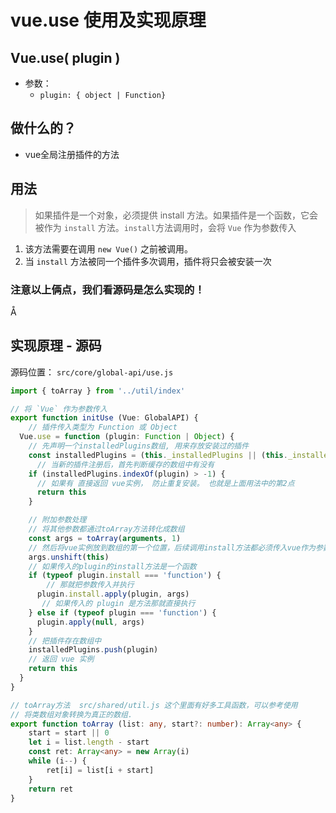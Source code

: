 # vue.use 使用及实现原理

## Vue.use( plugin )
* 参数：
  * `plugin: { object | Function}`
  
## 做什么的？

* vue全局注册插件的方法

## 用法
> 如果插件是一个对象，必须提供 install 方法。如果插件是一个函数，它会被作为 `install` 方法。`install`方法调用时，会将 `Vue` 作为参数传入

1. 该方法需要在调用 `new Vue()` 之前被调用。
2. 当 `install` 方法被同一个插件多次调用，插件将只会被安装一次

### 注意以上俩点，我们看源码是怎么实现的！
Å
## 实现原理 - 源码

源码位置： `src/core/global-api/use.js`

```ts
import { toArray } from '../util/index'

// 将 `Vue` 作为参数传入
export function initUse (Vue: GlobalAPI) {
    // 插件传入类型为 Function 或 Object
  Vue.use = function (plugin: Function | Object) {
    // 先声明一个installedPlugins数组, 用来存放安装过的插件
    const installedPlugins = (this._installedPlugins || (this._installedPlugins = []))
      // 当新的插件注册后，首先判断缓存的数组中有没有
    if (installedPlugins.indexOf(plugin) > -1) {
      // 如果有 直接返回 vue实例， 防止重复安装。 也就是上面用法中的第2点
      return this
    }

    // 附加参数处理
    // 将其他参数都通过toArray方法转化成数组
    const args = toArray(arguments, 1)
    // 然后将vue实例放到数组的第一个位置，后续调用install方法都必须传入vue作为参数
    args.unshift(this)
    // 如果传入的plugin的install方法是一个函数
    if (typeof plugin.install === 'function') {
        // 那就把参数传入并执行
      plugin.install.apply(plugin, args)
       // 如果传入的 plugin 是方法那就直接执行
    } else if (typeof plugin === 'function') {
      plugin.apply(null, args)
    }
    // 把插件存在数组中
    installedPlugins.push(plugin)
    // 返回 vue 实例
    return this
  }
}

// toArray方法  src/shared/util.js 这个里面有好多工具函数，可以参考使用
// 将类数组对象转换为真正的数组.
export function toArray (list: any, start?: number): Array<any> {
    start = start || 0
    let i = list.length - start
    const ret: Array<any> = new Array(i)
    while (i--) {
        ret[i] = list[i + start]
    }
    return ret
}
```
